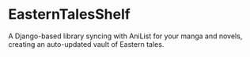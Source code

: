 # EasternTalesShelf
A Django-based library syncing with AniList for your manga and novels, creating an auto-updated vault of Eastern tales.
